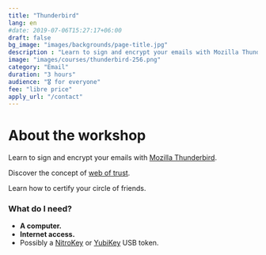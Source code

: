```yaml
---
title: "Thunderbird"
lang: en
#date: 2019-07-06T15:27:17+06:00
draft: false
bg_image: "images/backgrounds/page-title.jpg"
description : "Learn to sign and encrypt your emails with Mozilla Thunderbird"
image: "images/courses/thunderbird-256.png"
category: "Email"
duration: "3 hours"
audience: "🎖️ for everyone"
fee: "libre price"
apply_url: "/contact"
---
```


# About the workshop

Learn to sign and encrypt your emails with [Mozilla Thunderbird](https://www.thunderbird.net).

Discover the concept of [web of trust](https://fr.wikipedia.org/wiki/Toile_de_confiance).

Learn how to certify your circle of friends.

### What do I need?

* **A computer.**
* **Internet access.**
* Possibly a [NitroKey](https://www.nitrokey.com) or [YubiKey](https://www.yubico.com) USB token.

